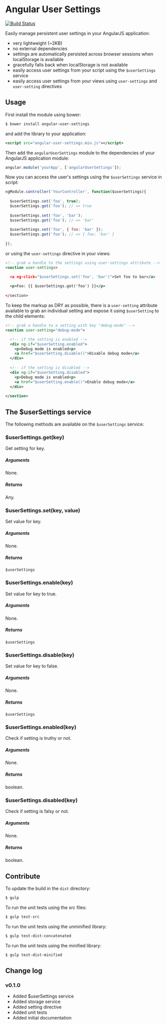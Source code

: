 # Angular User Settings

[![Build Status](https://travis-ci.org/jvandemo/angular-user-settings.png?branch=master)](https://travis-ci.org/jvandemo/angular-user-settings)

Easily manage persistent user settings in your AngularJS application:

- very lightweight (~2KB)
- no external dependencies
- settings are automatically persisted across browser sessions when localStorage is available
- gracefully falls back when localStorage is not available
- easily access user settings from your script using the `$userSettings` service
- easily access user settings from your views using `user-settings` and `user-setting` directives

## Usage

First install the module using bower:
 
```bash
$ bower install angular-user-settings
```

and add the library to your application:

```xml
<script src="angular-user-settings.min.js"></script>
```

Then add the `angularUserSettings` module to the dependencies of your AngularJS application module:

```javascript
angular.module('yourApp', ['angularUserSettings']);
```

Now you can access the user's settings using the `$userSettings` service in script:

```javascript
ngModule.controller('YourController', function($userSettings){
  
  $userSettings.set('foo', true);
  $userSettings.get('foo'); // => true
  
  $userSettings.set('foo', 'bar');
  $userSettings.get('foo'); // => 'bar'
  
  $userSettings.set('foo', { foo: 'bar' });
  $userSettings.get('foo'); // => { foo: 'bar' }
  
});
```

or using the `user-settings` directive in your views:

```xml
<!-- grab a handle to the settings using user-settings attribute -->
<section user-settings>

  <a ng-click="$userSettings.set('foo', 'bar')">Set foo to bar</a>
  
  <p>Foo: {{ $userSettings.get('foo') }}</p>
  
</section>
```

To keep the markup as DRY as possible, there is a `user-setting` attribute available to grab an individual setting and expose it using `$userSetting` to the child elements:

```xml
<!-- grab a handle to a setting with key "debug-mode" -->
<section user-setting="debug-mode">

  <!-- if the setting is enabled -->
  <div ng-if="$userSetting.enabled">
    <p>Debug mode is enabled<p>
    <a href="$userSetting.disable()">Disable debug mode</a>
  </div>
  
  <!-- if the setting is disabled -->
  <div ng-if="$userSetting.disabled">
    <p>Debug mode is enabled<p>
    <a href="$userSetting.enable()">Enable debug mode</a>
  </div>
  
</section>
```

## The $userSettings service

The following methods are available on the `$userSettings` service:

### $userSettings.get(key)

Get setting for key.

##### Arguments

None.

##### Returns

Any.

### $userSettings.set(key, value)

Set value for key.

##### Arguments

None.

##### Returns

`$userSettings`

### $userSettings.enable(key)

Set value for key to true.

##### Arguments

None.

##### Returns

`$userSettings`

### $userSettings.disable(key)

Set value for key to false.

##### Arguments

None.

##### Returns

`$userSettings`

### $userSettings.enabled(key)

Check if setting is truthy or not.

##### Arguments

None.

##### Returns

boolean.

### $userSettings.disabled(key)

Check if setting is falsy or not.

##### Arguments

None.

##### Returns

boolean.

## Contribute

To update the build in the `dist` directory:

```bash
$ gulp
```

To run the unit tests using the src files:

```bash
$ gulp test-src
```

To run the unit tests using the unminified library:

```bash
$ gulp test-dist-concatenated
```

To run the unit tests using the minified library:

```bash
$ gulp test-dist-minified
```

## Change log

### v0.1.0

- Added $userSettings service
- Added storage service
- Added setting directive
- Added unit tests
- Added initial documentation
